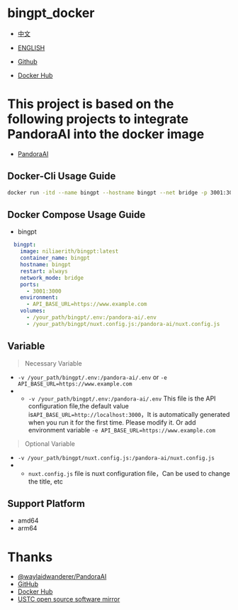 # bingpt_docker

- [中文](./README.md)
- [ENGLISH](./README_EN.md)

- [Github](https://github.com/niliovo/bingpt_docker)
- [Docker Hub](https://hub.docker.com/r/niliaerith/bingpt)

# This project is based on the following projects to integrate PandoraAI into the docker image

- [PandoraAI](https://github.com/waylaidwanderer/PandoraAI)

## Docker-Cli Usage Guide

```bash
docker run -itd --name bingpt --hostname bingpt --net bridge -p 3001:3000 --restart always -v /your_path/bingpt/.env:/pandora-ai/.env -v /your_path/bingpt/nuxt.config.js:/pandora-ai/nuxt.config.js -e API_BASE_URL=https://www.example.com niliaerith/bingpt:latest
```

## Docker Compose Usage Guide

- bingpt

```compose.yml
  bingpt:
    image: niliaerith/bingpt:latest
    container_name: bingpt
    hostname: bingpt
    restart: always
    network_mode: bridge
    ports:
      - 3001:3000
    environment:
      - API_BASE_URL=https://www.example.com
    volumes:
      - /your_path/bingpt/.env:/pandora-ai/.env
      - /your_path/bingpt/nuxt.config.js:/pandora-ai/nuxt.config.js
```

## Variable

> Necessary Variable
- `-v /your_path/bingpt/.env:/pandora-ai/.env`  or `-e API_BASE_URL=https://www.example.com`
- - `-v /your_path/bingpt/.env:/pandora-ai/.env` This file is the API configuration file,the default value is`API_BASE_URL=http://localhost:3000`，It is automatically generated when you run it for the first time. Please modify it. Or add environment variable `-e API_BASE_URL=https://www.example.com`

> Optional Variable
- `-v /your_path/bingpt/nuxt.config.js:/pandora-ai/nuxt.config.js`
- - `nuxt.config.js` file is nuxt configuration file，Can be used to change the title, etc

## Support Platform

- amd64
- arm64

# Thanks

- [@waylaidwanderer/PandoraAI](https://github.com/waylaidwanderer/PandoraAI)
- [GitHub](https://github.com/)
- [Docker Hub](https://hub.docker.com/)
- [USTC open source software mirror](https://mirrors.ustc.edu.cn/)